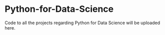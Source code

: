 # Python-for-Data-Science
Code to all the projects regarding Python for Data Science will be uploaded here.
